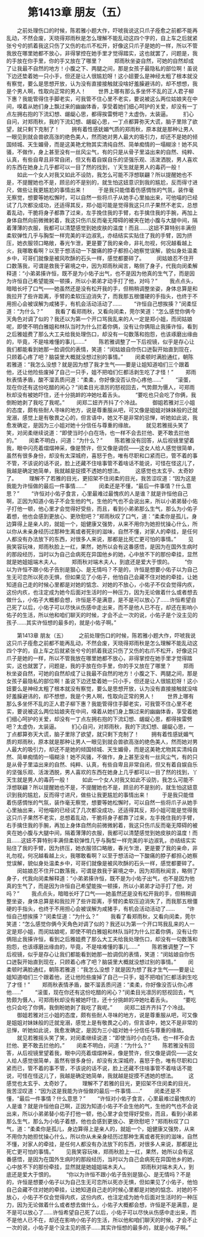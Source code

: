 # 　　第1413章 朋友（五）
　　之前处理伤口的时候，陈若雅小题大作，吓唬我说这只爪子痊愈之前都不能再乱动，不然会废，天晓得郑雨秋是怎么理解不能乱动这四个字的，自上车之后就紧张兮兮的抓着我这只伤了又伤的右爪不松开，好像这只爪子是她的一样，所以不管我放在哪里她都不放心，非得掌控在她手里才觉得踏实，这也就罢了，问题是，我的手放在你手里，你的手又放在了哪里？
　　郑雨秋坐姿自然，可她的自然却成了让我最不自然的地方！小腹之下、两腿之间，那是女孩子最隐私的部位啊！虽说下边还垫着她一只小手，但还是让人很尴尬呀！这小妞要么是神经太粗了根本就没有察觉，要么是思想开放，认为没有直接接触就没啥好羞臊避讳的，却不想想，我是个男人啊，性取向正常的男人！
　　世界上哪有那么多坐怀不乱的正人君子柳下惠？我能管得住手脚老实，可我管不住心里不老实，要说被这么两位姑娘夹在中间，嗅着从她们身上飘过来的幽幽体香，享受着她们细心呵护的关爱，却没有一丁点左拥右抱的下流幻想、龌龊心思，都得挨雷劈吧？太虚伪，太装逼。
　　扪心自问，对郑雨秋，我的下流幻想、龌龊心思，一丁点都算弥天大谎，脑子里除了欲望，就只剩下克制了！
　　拥有着性感妩媚气质的郑雨秋，原本就是那种让男人一眼见到就会兽欲高涨的绝色美人，然而她对男人最大的吸引力，却还不是她的倾国倾城、天生媚骨，而是这美艳尤物其实清纯自然、简单痴情的一塌糊涂！她不风骚，不做作，身上甚至没有一丝风尘气，有的只是从骨子里溢出来的自然、纯粹、认真，有些自卑且非常自闭，但又有着自娱自乐的坚强乐观、活泼洒脱，男人喜欢的东西在她身上几乎都可以一目了然的找到，丫天生就是男人的毒药一般！
　　如此一个女人对我又如此不设防，我怎么可能不浮想联翩？所以提醒她也不是，不提醒她也不是，顾忌的不是别的，就生怕这妞意识到我的尴尬，反而得寸进尺，做些让我更尴尬的事情出来！
　　于是我只能借着伤感惆怅的气氛，装作毫无察觉，想要等她松懈时，可以自然一些将爪子从她手心里抽出来，可他喵的已经试了几次都没成功，还适得其反，郑小姐可能是觉得我这只爪子果然不老实，总想着乱动，干脆将身子都靠了过来，左手挽住我的手臂，右手擒住我的手腕，再加上身体自然向前微微躬着，我这只伤爪反而毫无障碍的被夹在她小腹与大腿中间，隔着薄薄的衣服，我都可以清楚感觉到她皮肤的温度！而且……这妞不算特别丰满但柔软弹性几乎与胸型一样完美的半边淑乳，亦结结实实贴住了我的手臂，因为挤压，她衣服领口略敞，春光乍泄，更是要了我的亲命，非礼勿视，何况越看越上火，我哪敢看啊？以至于想活动一下酸痛的脖子都担心她察觉误解，貌似身处温柔乡中，可哥们就像是被风吹酥的石头一样，感觉都要碎了。
　　闵姑娘忍不住开口数落我，可谓是救我于窘境之中，因为郑雨秋闻言，略侧了身子，代我向闵柔解释道：“小弟弟揍许恒，既不是为小佑子出气，也不是因为他真的生气了，而是因为许恒自己希望能挨一顿揍，所以小弟弟才动手打了他，对吗？”
　　我点点头，暗暗长吁了口气——她虽然还是没有松开我的手，但稍稍调整坐姿，身体总算是和我拉开了些许距离，手臂的柔软压迫消失了，而我那五根僵硬的手指头，也终于不用担心会被误解为咸猪手，有机会活动活动了……
　　“许恒自己想挨揍？”闵柔怔道：“为什么？”
　　我看了看郑雨秋，又看向闵柔，莞尔笑道：“怎么感觉你俩今天角色对调了似的？我还以为第一个开口骂我乱来的人一定是郑小姐，而闵姑娘呢，即使不明白雅姐和林队当时为什么拦着你俩，没有让你俩阻止我揍许恒，看到之后雅姐费了那么大工夫给我处理伤口，却没有一句数落和抱怨，也该琢磨出缘由的，毕竟，不是啥难懂的事儿……”
　　陈若雅调整了一下后视镜，似乎是存心让我们都能看到她那一脸调侃的表情，笑道：“闵姑娘自你伤口迸裂开始直到现在，只顾着心疼了吧？脑袋里大概就没想过别的事情。”
　　闵柔顿时满脸通红，朝陈若雅道：“我怎么没想？就是因为想了我才生气——要是让姐知道咱们三个跟着他，还让他险些废掉了自己一只手，姐不把咱们仨都活剥生吃了才怪！”
　　郑雨秋表情矛盾，酸不溜丢质问道：“柔柔，你好像没否认你心疼他……”
　　“滚蛋，现在你还有这份吃醋的闲心？”闵柔目光凛厉的怒视回去，气势颇为慑人，可郑雨秋却没有被她吓住，还十分挑衅的冲她吐着舌头。
　　“要吃也只会吃了你俩，我倒盼她剥了我吃了我呢。”
　　闵郑二妞齐齐抖了个冷战。
　　御姐若雅对三小姐的态度，颇有些耐人寻味的地方，说是尊重服从吧，可又像是姐姐对妹妹般的迁就宠溺，感觉上是有敬畏之心的，但言语中，她又不是非常的忌惮，听她如此说，我愈发确定，是因为三小姐对她十分信任与尊重的缘故。
　　就见若雅摇头笑了笑，对闵柔继续说道：“即使当时小白在场，也一样不会去拦他、更不敢去拦他的。”
　　闵柔不明白，问道：“为什么？”
　　陈若雅没有回答，从后视镜里望着我，眼中闪亮着熠熠神采，像是赞许，但又像是调侃——这女人给人感觉很简单，虽然有很多身份，却没有太深城府，喜怒于色，唯有尽职和口紧而已，管不着的事不管，不该说的话不说，脸上还藏不住啥事管不着啥话不能说，可怪在怪这儿了，我越是确定她简单，我就越是捉摸不透她的想法。
　　这感觉也太玄乎、太奇妙了。
　　理解不了若雅的目光，更招架不住闵柔的目光，我苦涩叹道：“因为这是我能为许恒做的最后一件事情……”
　　闵柔还是不懂，“最后一件事情？什么意思？”
　　“许恒对小佑子食言，心里最难过最愧疚的人是谁？就是许恒他自己啊，正因为知道小佑子不会生他的气，生他的气也不会说出来，所以小弟弟替小佑子打他一顿，他心里才会觉得好受些，而且，看到小弟弟那么生气，那么为小佑子着想，他也会感到更放心、更欣慰吧？”郑雨秋叹了口气，道：“柔柔你是孤儿，身边算得上是亲人的，就姐一个，姐健康又强势，从来不用你为她担忧操心什么，所以你从未亲身经历过那种生离或者死别的滋味，自然不懂，对家人的牵挂，是任何人都没有办法放下的东西，对很多人来说，那都是比死亡更可怕的事情。”
　　见我笑容玩味，郑雨秋脸上一红，果然，她所以会有这番感悟，是因为在国外生病时的那段经历，当时以为自己会病死在异国他乡的她，心中放不下的那份牵挂，显然就是她姐姐端木夫人。
　　郑雨秋对端木夫人，到底还是爱大于恨的。
　　“你以为许恒不跟小佑子告别是狠心、是无情吗？不是的，许恒是想要小佑子以为自己生无可恋所以死亦无惧，但如果见了小佑子，他怕自己会藏不住对她的牵挂，让她知道自己走的时候心里都是对她的惦念、对她的不放心，小佑子不仅会觉得内疚，这份内疚，也注定成为她今后面对生活时的一种压力，因为无论做着什么或者想去做什么，小佑子大概都会想，许恒是不是满意，是不是可以放心了……许恒希望自己死了以后，小佑子可以尽快从伤感中走出来，而不是他人已不在，却还在影响小佑子的生活，所以他和咱们聊天的时候，才会不止一次的说，小佑子是个没主见的孩子……其实许恒想的最多的，就是小佑子啊。”

　　第1413章 朋友（五）
　　之前处理伤口的时候，陈若雅小题大作，吓唬我说这只爪子痊愈之前都不能再乱动，不然会废，天晓得郑雨秋是怎么理解不能乱动这四个字的，自上车之后就紧张兮兮的抓着我这只伤了又伤的右爪不松开，好像这只爪子是她的一样，所以不管我放在哪里她都不放心，非得掌控在她手里才觉得踏实，这也就罢了，问题是，我的手放在你手里，你的手又放在了哪里？
　　郑雨秋坐姿自然，可她的自然却成了让我最不自然的地方！小腹之下、两腿之间，那是女孩子最隐私的部位啊！虽说下边还垫着她一只小手，但还是让人很尴尬呀！这小妞要么是神经太粗了根本就没有察觉，要么是思想开放，认为没有直接接触就没啥好羞臊避讳的，却不想想，我是个男人啊，性取向正常的男人！
　　世界上哪有那么多坐怀不乱的正人君子柳下惠？我能管得住手脚老实，可我管不住心里不老实，要说被这么两位姑娘夹在中间，嗅着从她们身上飘过来的幽幽体香，享受着她们细心呵护的关爱，却没有一丁点左拥右抱的下流幻想、龌龊心思，都得挨雷劈吧？太虚伪，太装逼。
　　扪心自问，对郑雨秋，我的下流幻想、龌龊心思，一丁点都算弥天大谎，脑子里除了欲望，就只剩下克制了！
　　拥有着性感妩媚气质的郑雨秋，原本就是那种让男人一眼见到就会兽欲高涨的绝色美人，然而她对男人最大的吸引力，却还不是她的倾国倾城、天生媚骨，而是这美艳尤物其实清纯自然、简单痴情的一塌糊涂！她不风骚，不做作，身上甚至没有一丝风尘气，有的只是从骨子里溢出来的自然、纯粹、认真，有些自卑且非常自闭，但又有着自娱自乐的坚强乐观、活泼洒脱，男人喜欢的东西在她身上几乎都可以一目了然的找到，丫天生就是男人的毒药一般！
　　如此一个女人对我又如此不设防，我怎么可能不浮想联翩？所以提醒她也不是，不提醒她也不是，顾忌的不是别的，就生怕这妞意识到我的尴尬，反而得寸进尺，做些让我更尴尬的事情出来！
　　于是我只能借着伤感惆怅的气氛，装作毫无察觉，想要等她松懈时，可以自然一些将爪子从她手心里抽出来，可他喵的已经试了几次都没成功，还适得其反，郑小姐可能是觉得我这只爪子果然不老实，总想着乱动，干脆将身子都靠了过来，左手挽住我的手臂，右手擒住我的手腕，再加上身体自然向前微微躬着，我这只伤爪反而毫无障碍的被夹在她小腹与大腿中间，隔着薄薄的衣服，我都可以清楚感觉到她皮肤的温度！而且……这妞不算特别丰满但柔软弹性几乎与胸型一样完美的半边淑乳，亦结结实实贴住了我的手臂，因为挤压，她衣服领口略敞，春光乍泄，更是要了我的亲命，非礼勿视，何况越看越上火，我哪敢看啊？以至于想活动一下酸痛的脖子都担心她察觉误解，貌似身处温柔乡中，可哥们就像是被风吹酥的石头一样，感觉都要碎了。
　　闵姑娘忍不住开口数落我，可谓是救我于窘境之中，因为郑雨秋闻言，略侧了身子，代我向闵柔解释道：“小弟弟揍许恒，既不是为小佑子出气，也不是因为他真的生气了，而是因为许恒自己希望能挨一顿揍，所以小弟弟才动手打了他，对吗？”
　　我点点头，暗暗长吁了口气——她虽然还是没有松开我的手，但稍稍调整坐姿，身体总算是和我拉开了些许距离，手臂的柔软压迫消失了，而我那五根僵硬的手指头，也终于不用担心会被误解为咸猪手，有机会活动活动了……
　　“许恒自己想挨揍？”闵柔怔道：“为什么？”
　　我看了看郑雨秋，又看向闵柔，莞尔笑道：“怎么感觉你俩今天角色对调了似的？我还以为第一个开口骂我乱来的人一定是郑小姐，而闵姑娘呢，即使不明白雅姐和林队当时为什么拦着你俩，没有让你俩阻止我揍许恒，看到之后雅姐费了那么大工夫给我处理伤口，却没有一句数落和抱怨，也该琢磨出缘由的，毕竟，不是啥难懂的事儿……”
　　陈若雅调整了一下后视镜，似乎是存心让我们都能看到她那一脸调侃的表情，笑道：“闵姑娘自你伤口迸裂开始直到现在，只顾着心疼了吧？脑袋里大概就没想过别的事情。”
　　闵柔顿时满脸通红，朝陈若雅道：“我怎么没想？就是因为想了我才生气——要是让姐知道咱们三个跟着他，还让他险些废掉了自己一只手，姐不把咱们仨都活剥生吃了才怪！”
　　郑雨秋表情矛盾，酸不溜丢质问道：“柔柔，你好像没否认你心疼他……”
　　“滚蛋，现在你还有这份吃醋的闲心？”闵柔目光凛厉的怒视回去，气势颇为慑人，可郑雨秋却没有被她吓住，还十分挑衅的冲她吐着舌头。
　　“要吃也只会吃了你俩，我倒盼她剥了我吃了我呢。”
　　闵郑二妞齐齐抖了个冷战。
　　御姐若雅对三小姐的态度，颇有些耐人寻味的地方，说是尊重服从吧，可又像是姐姐对妹妹般的迁就宠溺，感觉上是有敬畏之心的，但言语中，她又不是非常的忌惮，听她如此说，我愈发确定，是因为三小姐对她十分信任与尊重的缘故。
　　就见若雅摇头笑了笑，对闵柔继续说道：“即使当时小白在场，也一样不会去拦他、更不敢去拦他的。”
　　闵柔不明白，问道：“为什么？”
　　陈若雅没有回答，从后视镜里望着我，眼中闪亮着熠熠神采，像是赞许，但又像是调侃——这女人给人感觉很简单，虽然有很多身份，却没有太深城府，喜怒于色，唯有尽职和口紧而已，管不着的事不管，不该说的话不说，脸上还藏不住啥事管不着啥话不能说，可怪在怪这儿了，我越是确定她简单，我就越是捉摸不透她的想法。
　　这感觉也太玄乎、太奇妙了。
　　理解不了若雅的目光，更招架不住闵柔的目光，我苦涩叹道：“因为这是我能为许恒做的最后一件事情……”
　　闵柔还是不懂，“最后一件事情？什么意思？”
　　“许恒对小佑子食言，心里最难过最愧疚的人是谁？就是许恒他自己啊，正因为知道小佑子不会生他的气，生他的气也不会说出来，所以小弟弟替小佑子打他一顿，他心里才会觉得好受些，而且，看到小弟弟那么生气，那么为小佑子着想，他也会感到更放心、更欣慰吧？”郑雨秋叹了口气，道：“柔柔你是孤儿，身边算得上是亲人的，就姐一个，姐健康又强势，从来不用你为她担忧操心什么，所以你从未亲身经历过那种生离或者死别的滋味，自然不懂，对家人的牵挂，是任何人都没有办法放下的东西，对很多人来说，那都是比死亡更可怕的事情。”
　　见我笑容玩味，郑雨秋脸上一红，果然，她所以会有这番感悟，是因为在国外生病时的那段经历，当时以为自己会病死在异国他乡的她，心中放不下的那份牵挂，显然就是她姐姐端木夫人。
　　郑雨秋对端木夫人，到底还是爱大于恨的。
　　“你以为许恒不跟小佑子告别是狠心、是无情吗？不是的，许恒是想要小佑子以为自己生无可恋所以死亦无惧，但如果见了小佑子，他怕自己会藏不住对她的牵挂，让她知道自己走的时候心里都是对她的惦念、对她的不放心，小佑子不仅会觉得内疚，这份内疚，也注定成为她今后面对生活时的一种压力，因为无论做着什么或者想去做什么，小佑子大概都会想，许恒是不是满意，是不是可以放心了……许恒希望自己死了以后，小佑子可以尽快从伤感中走出来，而不是他人已不在，却还在影响小佑子的生活，所以他和咱们聊天的时候，才会不止一次的说，小佑子是个没主见的孩子……其实许恒想的最多的，就是小佑子啊。”
